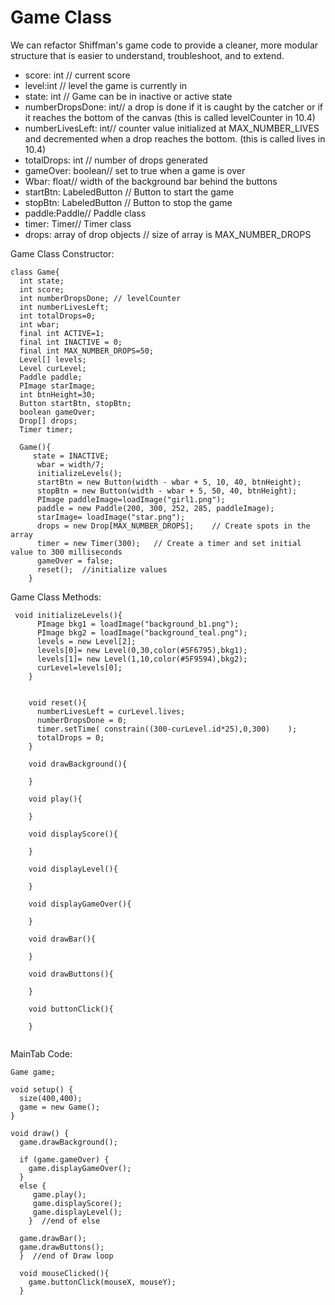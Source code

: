 # Game Class

We can refactor Shiffman's game code to provide a cleaner, more modular structure that is easier to understand, troubleshoot, and to extend.


- score: int // current score
- level:int // level the game is currently in
- state: int // Game can be in inactive or active state
- numberDropsDone: int// a drop is done if it is caught by the catcher or if it reaches the bottom of the canvas (this is called levelCounter in 10.4)
- numberLivesLeft: int// counter value initialized at MAX_NUMBER_LIVES and decremented when a drop reaches the bottom. (this is called lives in 10.4)
- totalDrops: int // number of drops generated
- gameOver: boolean// set to true when a game is over
- Wbar: float// width of the background bar behind the buttons
- startBtn: LabeledButton // Button to start the game
- stopBtn: LabeledButton // Button to stop the game
- paddle:Paddle// Paddle class
- timer: Timer// Timer class
- drops: array of drop objects // size of array is MAX_NUMBER_DROPS
 

Game Class Constructor:

```
class Game{
  int state;
  int score;
  int numberDropsDone; // levelCounter
  int numberLivesLeft;
  int totalDrops=0;
  int wbar;
  final int ACTIVE=1;
  final int INACTIVE = 0;
  final int MAX_NUMBER_DROPS=50;
  Level[] levels;
  Level curLevel;
  Paddle paddle;
  PImage starImage;
  int btnHeight=30;
  Button startBtn, stopBtn;
  boolean gameOver;
  Drop[] drops;
  Timer timer;
  
  Game(){
     state = INACTIVE;
      wbar = width/7;
      initializeLevels();
      startBtn = new Button(width - wbar + 5, 10, 40, btnHeight);
      stopBtn = new Button(width - wbar + 5, 50, 40, btnHeight);
      PImage paddleImage=loadImage("girl1.png"); 
      paddle = new Paddle(200, 300, 252, 285, paddleImage);
      starImage= loadImage("star.png");
      drops = new Drop[MAX_NUMBER_DROPS];    // Create spots in the array
      timer = new Timer(300);   // Create a timer and set initial value to 300 milliseconds
      gameOver = false;
      reset();  //initialize values
    }

```
Game Class Methods: 
```
 void initializeLevels(){
      PImage bkg1 = loadImage("background_b1.png");
      PImage bkg2 = loadImage("background_teal.png");
      levels = new Level[2];
      levels[0]= new Level(0,30,color(#5F6795),bkg1);
      levels[1]= new Level(1,10,color(#5F9594),bkg2);
      curLevel=levels[0];
    }
    
    
    void reset(){
      numberLivesLeft = curLevel.lives;
      numberDropsDone = 0;
      timer.setTime( constrain((300-curLevel.id*25),0,300)    );
      totalDrops = 0; 
    }
    
    void drawBackground(){
    
    }
    
    void play(){
    
    }
    
    void displayScore(){
    
    }
    
    void displayLevel(){
    
    }
    
    void displayGameOver(){
    
    }
    
    void drawBar(){
    
    }
    
    void drawButtons(){
    
    }
    
    void buttonClick(){
    
    }
    
 ``` 

  
  
MainTab Code:
```
Game game;

void setup() {
  size(400,400);
  game = new Game();
}

void draw() {
  game.drawBackground();
  
  if (game.gameOver) {
    game.displayGameOver();
  } 
  else {
     game.play();
     game.displayScore();
     game.displayLevel();
    }  //end of else
  
  game.drawBar();
  game.drawButtons();
  }  //end of Draw loop

  void mouseClicked(){
    game.buttonClick(mouseX, mouseY);
  }
 
```
